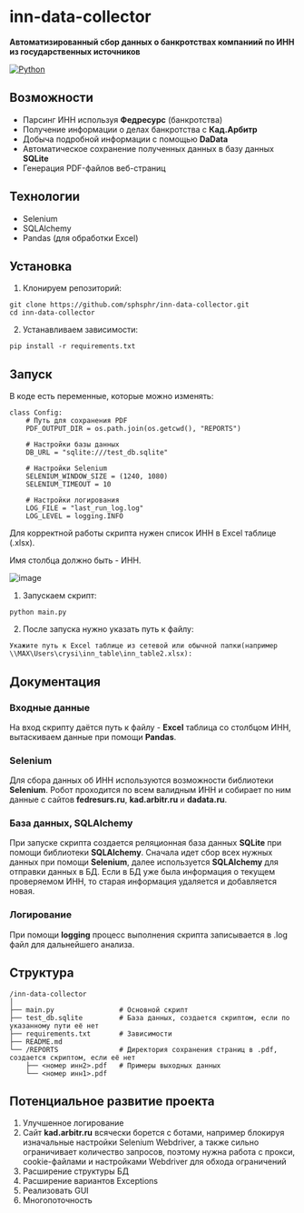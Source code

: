 # inn-data-collector

**Автоматизированный сбор данных о банкротствах компаниий по ИНН из государственных источников**

[![Python](https://img.shields.io/badge/Python-3.9+-blue?logo=python)](https://python.org)

## Возможности
- Парсинг ИНН используя **Федресурс** (банкротства)
- Получение информации о делах банкротства с **Кад.Арбитр**
- Добыча подробной информации с помощью **DaData**
- Автоматическое сохранение полученных данных в базу данных **SQLite** 
- Генерация PDF-файлов веб-страниц

## Технологии

+ Selenium
+ SQLAlchemy
+ Pandas (для обработки Excel)

## Установка

1. Клонируем репозиторий:
```
git clone https://github.com/sphsphr/inn-data-collector.git
cd inn-data-collector
```
2.  Устанавливаем зависимости:
```
pip install -r requirements.txt
```
## Запуск
В коде есть переменные, которые можно изменять:
```
class Config:
    # Путь для сохранения PDF
    PDF_OUTPUT_DIR = os.path.join(os.getcwd(), "REPORTS")

    # Настройки базы данных
    DB_URL = "sqlite:///test_db.sqlite"

    # Настройки Selenium
    SELENIUM_WINDOW_SIZE = (1240, 1080)
    SELENIUM_TIMEOUT = 10

    # Настройки логирования
    LOG_FILE = "last_run_log.log"
    LOG_LEVEL = logging.INFO
```
Для корректной работы скрипта нужен список ИНН в Excel таблице (.xlsx).

Имя столбца должно быть - ИНН.

![image](https://github.com/user-attachments/assets/01f6e464-296d-41bd-bd52-7ed038e6f439)
1. Запускаем скрипт:
```
python main.py
```
2. После запуска нужно указать путь к файлу:
```
Укажите путь к Excel таблице из сетевой или обычной папки(например \\MAX\Users\crysi\inn_table\inn_table2.xlsx):
```

## Документация
### Входные данные

На вход скрипту даётся путь к файлу - **Excel** таблица со столбцом ИНН, вытаскиваем данные при помощи **Pandas**.

### Selenium

Для сбора данных об ИНН используются возможности библиотеки **Selenium**.
Робот проходится по всем валидным ИНН и собирает по ним данные с сайтов **fedresurs.ru**, **kad.arbitr.ru** и **dadata.ru**.


### База данных, SQLAlchemy

При запуске скрипта создается реляционная база данных **SQLite** при помощи библиотеки **SQLAlchemy**.
Сначала идет сбор всех нужных данных при помощи **Selenium**, далее используется **SQLAlchemy** для отправки данных в БД.
Если в БД уже была информация о текущем проверяемом ИНН, то старая информация удаляется и добавляется новая.

### Логирование

При помощи **logging** процесс выполнения скрипта записывается в .log файл для дальнейшего анализа.

## Структура
```
/inn-data-collector
│
├── main.py                # Основной скрипт
├── test_db.sqlite         # База данных, создается скриптом, если по указанному пути её нет
├── requirements.txt       # Зависимости
├── README.md             
└── /REPORTS               # Директория сохранения страниц в .pdf, создается скриптом, если её нет
    ├── <номер инн2>.pdf   # Примеры выходных данных
    └── <номер инн1>.pdf    
```
## Потенциальное развитие проекта
1. Улучшенное логирование
2. Сайт **kad.arbitr.ru** всячески борется с ботами, например блокируя изначальные настройки Selenium Webdriver, а также сильно ограничивает количество запросов, поэтому нужна работа с прокси, cookie-файлами и настройками Webdriver для обхода ограничений
3. Расширение структуры БД
4. Расширение вариантов Exceptions
5. Реализовать GUI
6. Многопоточность
